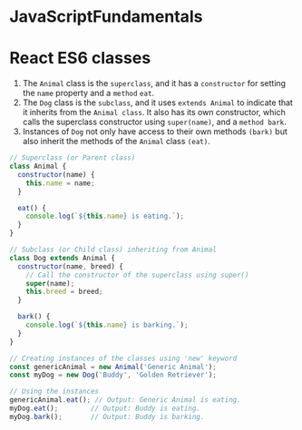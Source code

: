 # JavaScriptFundamentals
 
# React ES6 classes

1. The `Animal` class is the `superclass`, and it has a `constructor` for setting the `name` property and a `method` `eat`. <br>
2. The `Dog` class is the `subclass`, and it uses `extends Animal` to indicate that it inherits from the `Animal class`. It also has its own constructor, which calls the superclass constructor using `super(name)`, and a `method bark`. <br>
3. Instances of `Dog` not only have access to their own methods `(bark)` but also inherit the methods of the `Animal` class `(eat)`.

```javascript
// Superclass (or Parent class)
class Animal {
  constructor(name) {
    this.name = name;
  }

  eat() {
    console.log(`${this.name} is eating.`);
  }
}

// Subclass (or Child class) inheriting from Animal
class Dog extends Animal {
  constructor(name, breed) {
    // Call the constructor of the superclass using super()
    super(name);
    this.breed = breed;
  }

  bark() {
    console.log(`${this.name} is barking.`);
  }
}

// Creating instances of the classes using 'new' keyword
const genericAnimal = new Animal('Generic Animal');
const myDog = new Dog('Buddy', 'Golden Retriever');

// Using the instances
genericAnimal.eat(); // Output: Generic Animal is eating.
myDog.eat();        // Output: Buddy is eating.
myDog.bark();       // Output: Buddy is barking.



